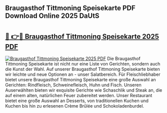 ## Braugasthof Tittmoning Speisekarte PDF Download Online 2025 DaUtS

# <h2><a href="http://gcb41y.nevu.top/?p=Braugasthof+Tittmoning+Speisekarte">🔗 👉🔴 Braugasthof Tittmoning Speisekarte 2025 PDF</a></h2>

[![Braugasthof Tittmoning Speisekarte 2025 PDF](https://i.imgur.com/dBaPXMq.png)](http://gcb41y.nevu.top/?p=Braugasthof+Tittmoning+Speisekarte)
Die Braugasthof Tittmoning Speisekarte ist nicht nur eine Liste von Gerichten, sondern auch die Kunst der Wahl. Auf unserer Braugasthof Tittmoning Speisekarte bieten wir leichte und neue Optionen an - unser Salatbereich. Für Fleischliebhaber bietet unsere Braugasthof Tittmoning Speisekarte eine große Auswahl an Gerichten: Rindfleisch, Schweinefleisch, Huhn und Fisch. Unseren Auserwählten bieten wir exquisite Gerichte wie Schaschlik und Steak an, die auf einem alten, natürlichen Feuer zubereitet werden. Unser Restaurant bietet eine große Auswahl an Desserts, von traditionellen Kuchen und Kuchen bis hin zu erlesenen Crème Brûlée und Schokoladenburdel.
